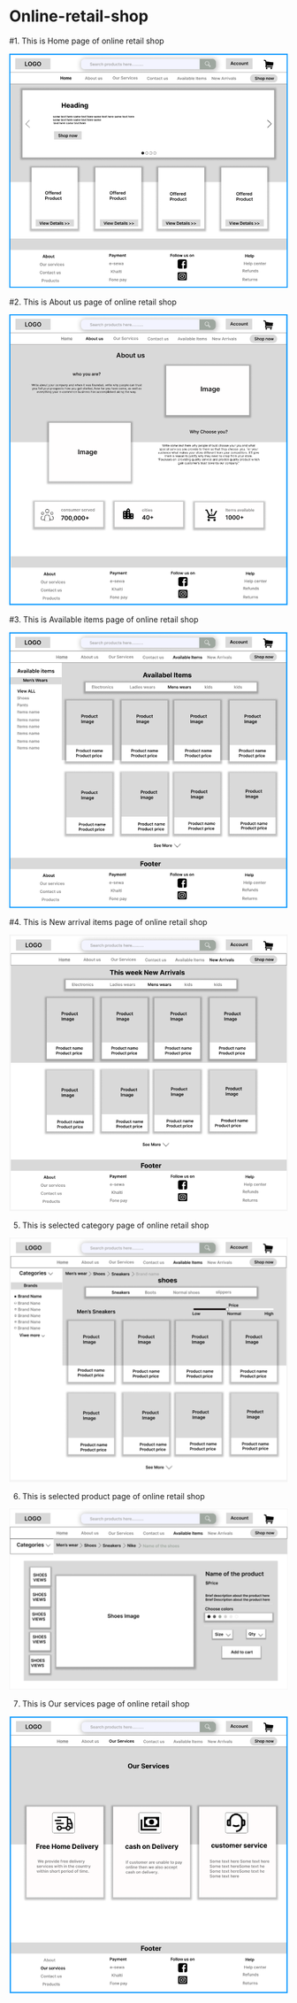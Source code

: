 # Online-retail-shop


#1. This is Home page of online retail shop 

![Home](./Assignment/Wireframe/Home%20page.png)

#2. This is About us page of online retail shop 

![About-us](./Assignment/Wireframe/About%20us%20page.png)


#3. This is Available items page of online retail shop 

![Available](./Assignment/Wireframe/available%20items%20.png)

#4. This is New arrival items page of online retail shop 

![New-Arrival](./Assignment/Wireframe/new%20arivals.png)


5. This is selected category page of online retail shop 

![selected-category](./Assignment/Wireframe/Selected%20category%20page.png)

6. This is selected product page of online retail shop 

![selected-product](./Assignment/Wireframe/selected%20Product.png)

7. This is Our services page of  online retail shop 

![our-services](./Assignment/Wireframe/Our%20service%20page.png)